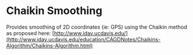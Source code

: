 # Chaikin Smoothing

Provides smoothing of 2D coordinates (ie: GPS) using the Chaikin method as proposed here: 
[http://www.idav.ucdavis.edu/](http://www.idav.ucdavis.edu/education/CAGDNotes/Chaikins-Algorithm/Chaikins-Algorithm.html)
